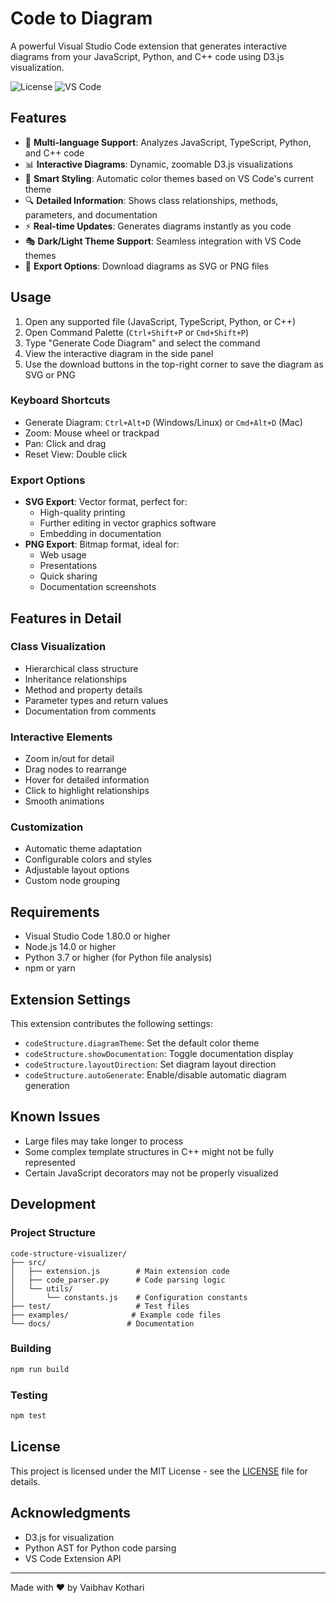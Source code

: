 # Code to Diagram

A powerful Visual Studio Code extension that generates interactive diagrams from your JavaScript, Python, and C++ code using D3.js visualization.

![License](https://img.shields.io/badge/license-MIT-blue.svg)
![VS Code](https://img.shields.io/badge/VS%20Code-1.80+-blue.svg)

## Features

- 🎯 **Multi-language Support**: Analyzes JavaScript, TypeScript, Python, and C++ code
- 📊 **Interactive Diagrams**: Dynamic, zoomable D3.js visualizations
- 🎨 **Smart Styling**: Automatic color themes based on VS Code's current theme
- 🔍 **Detailed Information**: Shows class relationships, methods, parameters, and documentation
- ⚡ **Real-time Updates**: Generates diagrams instantly as you code
- 🎭 **Dark/Light Theme Support**: Seamless integration with VS Code themes
- 💾 **Export Options**: Download diagrams as SVG or PNG files


<!-- 
## Installation

1. **Clone the Repository**
   ```bash
   git clone https://github.com/vaibhavkothari33/Code-to-Diagram.git
   cd Code-to-Diagram
   ```

2. **Install Dependencies**
   ```bash
   npm install
   pip install -r requirements.txt
   ```

3. **Build the Extension**
   ```bash
   npm run build
   ```

4. **Install in VS Code**
   - Press `F5` to run in development mode, or
   - Generate VSIX file: `vsce package`
   - Install the generated .vsix file in VS Code -->

## Usage

1. Open any supported file (JavaScript, TypeScript, Python, or C++)
2. Open Command Palette (`Ctrl+Shift+P` or `Cmd+Shift+P`)
3. Type "Generate Code Diagram" and select the command
4. View the interactive diagram in the side panel
5. Use the download buttons in the top-right corner to save the diagram as SVG or PNG

### Keyboard Shortcuts
- Generate Diagram: `Ctrl+Alt+D` (Windows/Linux) or `Cmd+Alt+D` (Mac)
- Zoom: Mouse wheel or trackpad
- Pan: Click and drag
- Reset View: Double click

### Export Options
- **SVG Export**: Vector format, perfect for:
  - High-quality printing
  - Further editing in vector graphics software
  - Embedding in documentation
- **PNG Export**: Bitmap format, ideal for:
  - Web usage
  - Presentations
  - Quick sharing
  - Documentation screenshots

## Features in Detail

### Class Visualization
- Hierarchical class structure
- Inheritance relationships
- Method and property details
- Parameter types and return values
- Documentation from comments

### Interactive Elements
- Zoom in/out for detail
- Drag nodes to rearrange
- Hover for detailed information
- Click to highlight relationships
- Smooth animations

### Customization
- Automatic theme adaptation
- Configurable colors and styles
- Adjustable layout options
- Custom node grouping

## Requirements

- Visual Studio Code 1.80.0 or higher
- Node.js 14.0 or higher
- Python 3.7 or higher (for Python file analysis)
- npm or yarn

## Extension Settings

This extension contributes the following settings:

- `codeStructure.diagramTheme`: Set the default color theme
- `codeStructure.showDocumentation`: Toggle documentation display
- `codeStructure.layoutDirection`: Set diagram layout direction
- `codeStructure.autoGenerate`: Enable/disable automatic diagram generation

## Known Issues

- Large files may take longer to process
- Some complex template structures in C++ might not be fully represented
- Certain JavaScript decorators may not be properly visualized
<!-- 
## Contributing

We welcome contributions! Please see our [Contributing Guide](CONTRIBUTING.md) for details.

1. Fork the repository
2. Create your feature branch
   ```bash
   git checkout -b feature/AmazingFeature
   ```
3. Commit your changes
   ```bash
   git commit -m 'Add some AmazingFeature'
   ```
4. Push to the branch
   ```bash
   git push origin feature/AmazingFeature
   ```
5. Open a Pull Request -->

## Development

### Project Structure
```
code-structure-visualizer/
├── src/
│   ├── extension.js        # Main extension code
│   ├── code_parser.py      # Code parsing logic
│   └── utils/
│       └── constants.js    # Configuration constants
├── test/                   # Test files
├── examples/              # Example code files
└── docs/                 # Documentation
```

### Building
```bash
npm run build
```

### Testing
```bash
npm test
```

## License

This project is licensed under the MIT License - see the [LICENSE](LICENSE) file for details.

## Acknowledgments

- D3.js for visualization
- Python AST for Python code parsing
- VS Code Extension API

---

Made with ❤️ by Vaibhav Kothari 